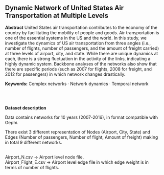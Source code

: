  ## Dynamic Network of United States Air Transportation at Multiple Levels


**Abstract** United States air transportation contributes to the economy of the country by facilitating the mobility of people and goods. Air transportation is one of the essential systems in the US and the world. In this study, we investigate the dynamics of US air transportation from three angles (i.e., number of flights, number of passengers, and the amount of freight carried) at three levels of airport, city, and state. While there are unique dynamics at each, there is a strong fluctuation in the activity of the links, indicating a highly dynamic system. Backbone analyses of the networks also show that there are specific periods (such as 2007 for flights, 2008 for freight, and 2012 for passengers) in which network changes drastically.


**Keywords:** Complex networks · Network dynamics · Temporal network

<br/>
<br/>

**Dataset description**

Data contains networks for 10 years (2007-2016), in format compatible with Gephi.

There exist 3 different representation of Nodes (Airport, City, State) and Edges (Number of passengers, Number of flight, Amount of freight) making in total 9 different networks.


<br/>
Airport_N.csv        -> Airport level node file.
<br/>
Airport_Flight_E.csv -> Airport level edge file in which edge weight is in terms of number of flights.

